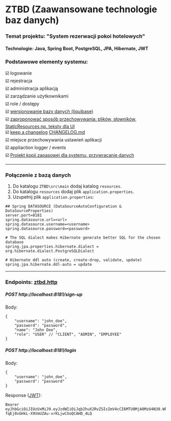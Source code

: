 # ZTBD (Zaawansowane technologie baz danych)
### Temat projektu: "System rezerwacji pokoi hotelowych" ###

#### Technologie: Java, Spring Boot, PostgreSQL, JPA, Hibernate, JWT ####

### Podstawowe elementy systemu: ###
☑️ logowanie <br/>
☑️ rejestracja <br/>
☑️ administracja aplikacją <br/>
☑️ zarządzanie użytkownikami <br/>
☑️ role / dostępy <br/>
☑️ [wersjonowanie bazy danych (liquibase)](https://www.liquibase.org/)  <br/>
☑️ [zaproponować sposób przechowywania: plików, słowników, StaticResources np. teksty dla UI](https://github.com/arkadiusz-cholewa/ZTBD/blob/master/FILESSTORAGE.md) <br/>
☑️ [keep a changelog](https://keepachangelog.com/en/1.0.0/) [CHANGELOG.md](https://github.com/arkadiusz-cholewa/ZTBD/blob/master/CHANGELOG.md)  <br/>
☑️ miejsce przechowywania ustawień aplikacji <br/>
☑️ appliaction logger / events <br/>
☑️ [Projekt kopii zapasowej dla systemu, przywracanie danych](https://github.com/arkadiusz-cholewa/ZTBD/blob/master/RECOVERYPLAN.md)  <br/>

---

### Połączenie z bazą danych ###
1. Do katalogu `ZTBD\src\main` dodaj katalog `resources`.
2. Do katalogu `resources` dodaj plik `application.properties`.
3. Uzupełnij plik `application.properties`:
```
## Spring DATASOURCE (DataSourceAutoConfiguration & DataSourceProperties)
server.port=8181
spring.datasource.url=<url>
spring.datasource.username=<username>
spring.datasource.password=<password>

# The SQL dialect makes Hibernate generate better SQL for the chosen database
spring.jpa.properties.hibernate.dialect = org.hibernate.dialect.PostgreSQLDialect

# Hibernate ddl auto (create, create-drop, validate, update)
spring.jpa.hibernate.ddl-auto = update
```

---
### Endpoints: [ztbd.http](https://github.com/arkadiusz-cholewa/ZTBD/blob/master/ztbd.http) ###
##### POST http://localhost:8181/sign-up #####
Body: 
```
{
	"username": "john_doe",
	"password": "password",
	"name": "John Doe",
	"role": "USER" // "CLIENT", "ADMIN", "EMPLOYEE"
}
```

##### POST http://localhost:8181/login #####
Body: 
```
{
	"username": "john_doe",
	"password": "password"
}
```
Response ([JWT](https://jwt.io/)):
```
Bearer eyJhbGciOiJIUzUxMiJ9.eyJzdWIiOiJqb2huX2RvZSIsImV4cCI6MTU0MjA0MzU4N30.WkuFu2kOyvqkxwm3uzEaRYerrSqCdxzhrgFpKKSS8GG1k98-fqEj0vGHkL-X9VmUZAu-vrKLjwCXoQCAHD_4LQ
```


